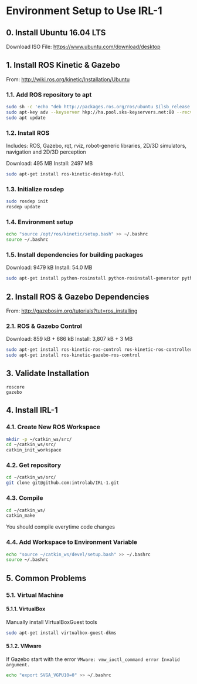 # Environment Setup to Use IRL-1

## 0. Install Ubuntu 16.04 LTS
Download ISO File: https://www.ubuntu.com/download/desktop

## 1. Install ROS Kinetic & Gazebo
From: http://wiki.ros.org/kinetic/Installation/Ubuntu

### 1.1. Add ROS repository to apt
```bash
sudo sh -c 'echo "deb http://packages.ros.org/ros/ubuntu $(lsb_release -sc) main" > /etc/apt/sources.list.d/ros-latest.list'
sudo apt-key adv --keyserver hkp://ha.pool.sks-keyservers.net:80 --recv-key 421C365BD9FF1F717815A3895523BAEEB01FA116
sudo apt update
```

### 1.2. Install ROS
Includes: ROS, Gazebo, rqt, rviz, robot-generic libraries, 2D/3D simulators, navigation and 2D/3D perception

Download: 495 MB
Install: 2497 MB

```bash
sudo apt-get install ros-kinetic-desktop-full
```

### 1.3. Initialize rosdep
```bash
sudo rosdep init
rosdep update
```

### 1.4. Environment setup
```bash
echo "source /opt/ros/kinetic/setup.bash" >> ~/.bashrc
source ~/.bashrc
```

### 1.5. Install dependencies for building packages
Download: 9479 kB
Install: 54.0 MB

```bash
sudo apt-get install python-rosinstall python-rosinstall-generator python-wstool build-essential
```

## 2. Install ROS & Gazebo Dependencies
From: http://gazebosim.org/tutorials?tut=ros_installing

### 2.1. ROS & Gazebo Control
Download: 859 kB + 686 kB
Install: 3,807 kB + 3 MB

```bash
sudo apt-get install ros-kinetic-ros-control ros-kinetic-ros-controllers
sudo apt-get install ros-kinetic-gazebo-ros-control
```

## 3. Validate Installation
```base
roscore
gazebo
```

## 4. Install IRL-1

### 4.1. Create New ROS Workspace
```bash
mkdir -p ~/catkin_ws/src/
cd ~/catkin_ws/src/
catkin_init_workspace
```

### 4.2. Get repository
```bash
cd ~/catkin_ws/src/
git clone git@github.com:introlab/IRL-1.git
```

### 4.3. Compile
```bash
cd ~/catkin_ws/
catkin_make
```
You should compile everytime code changes

### 4.4. Add Workspace to Environment Variable
```bash
echo "source ~/catkin_ws/devel/setup.bash" >> ~/.bashrc
source ~/.bashrc
```

## 5. Common Problems

### 5.1. Virtual Machine

#### 5.1.1. VirtualBox
Manually install VirtualBoxGuest tools
```bash
sudo apt-get install virtualbox-guest-dkms
```

#### 5.1.2. VMware
If Gazebo start with the error `VMware: vmw_ioctl_command error Invalid argument.`
```bash
echo "export SVGA_VGPU10=0" >> ~/.bashrc
```
